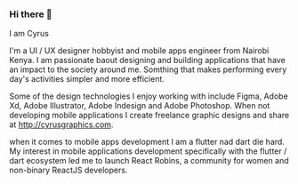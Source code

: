 ### Hi there 👋

I am Cyrus

I'm a UI / UX designer hobbyist and mobile apps engineer from Nairobi Kenya. I am passionate baout designing and building applications that have an impact to the society around me. Somthing that makes performing every day's activities simpler  and more efficient. 

Some of the design technologies I enjoy working with include Figma, Adobe Xd, Adobe Illustrator, Adobe Indesign and Adobe Photoshop. When not developing mobile applications I create freelance graphic designs and share at http://cyrusgraphics.com.

when it comes to mobile apps development I am a flutter nad dart die hard.  My interest in  mobile applications development specifically with the flutter / dart ecosystem led me to launch React Robins, a community for women and non-binary ReactJS developers.
